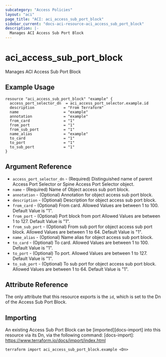 ```yaml
---
subcategory: "Access Policies"
layout: "aci"
page_title: "ACI: aci_access_sub_port_block"
sidebar_current: "docs-aci-resource-aci_access_sub_port_block"
description: |-
  Manages ACI Access Sub Port Block
---
```


# aci_access_sub_port_block #

Manages ACI Access Sub Port Block

## Example Usage ##

```hcl
resource "aci_access_sub_port_block" "example" {
  access_port_selector_dn  = aci_access_port_selector.example.id
  description             = "From Terraform"
  name                    = "example"
  annotation              = "example"
  from_card               = "1"
  from_port               = "1"
  from_sub_port           = "1"
  name_alias              = "example"
  to_card                 = "1"
  to_port                 = "1"
  to_sub_port             = "1"
}
```

## Argument Reference ##

* `access_port_selector_dn` - (Required) Distinguished name of parent Access Port Selector or Spine Access Port Selector object.
* `name` - (Required) Name of Object access sub port block.
* `annotation` - (Optional) Annotation for object access sub port block.
* `description` - (Optional) Description for object access sub port block.
* `from_card` - (Optional) From card.
  Allowed Values are between 1 to 100. Default Value is "1".
* `from_port` - (Optional) Port block from port
  Allowed Values are between 1 to 127. Default Value is "1".
* `from_sub_port` - (Optional) From sub port for object access sub port block.
  Allowed Values are between 1 to 64. Default Value is "1".
* `name_alias` - (Optional) Name alias for object access sub port block.
* `to_card` - (Optional) To card.
  Allowed Values are between 1 to 100. Default Value is "1".
* `to_port` - (Optional) To port.
 Allowed Values are between 1 to 127. Default Value is "1".
* `to_sub_port` - (Optional) To sub port for object access sub port block.
  Allowed Values are between 1 to 64. Default Value is "1".


## Attribute Reference

The only attribute that this resource exports is the `id`, which is set to the
Dn of the Access Sub Port Block.

## Importing ##

An existing Access Sub Port Block can be [imported][docs-import] into this resource via its Dn, via the following command:
[docs-import]: https://www.terraform.io/docs/import/index.html

```
terraform import aci_access_sub_port_block.example <Dn>
```
